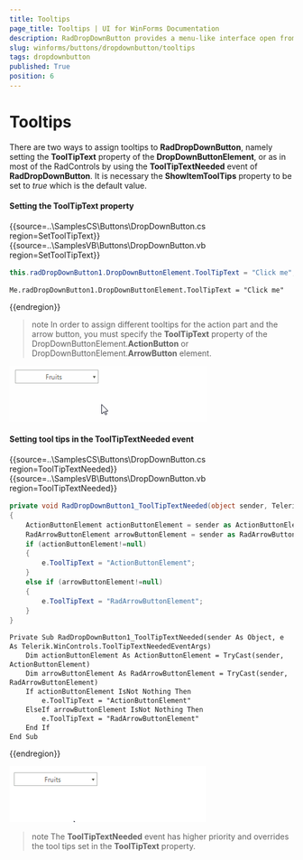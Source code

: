 ```yaml
---
title: Tooltips
page_title: Tooltips | UI for WinForms Documentation
description: RadDropDownButton provides a menu-like interface open from a button. Each of the items of RadDropDownButton can be set to perform an action when clicked.
slug: winforms/buttons/dropdownbutton/tooltips
tags: dropdownbutton
published: True
position: 6 
---
```


# Tooltips

There are two ways to assign tooltips to __RadDropDownButton__, namely setting the __ToolTipText__ property of the __DropDownButtonElement__, or as in most of the RadControls by using the __ToolTipTextNeeded__ event of __RadDropDownButton__. It is necessary the __ShowItemToolTips__ property to be set to *true* which is the default value.

#### Setting the ToolTipText property

{{source=..\SamplesCS\Buttons\DropDownButton.cs region=SetToolTipText}} 
{{source=..\SamplesVB\Buttons\DropDownButton.vb region=SetToolTipText}}

````C#
this.radDropDownButton1.DropDownButtonElement.ToolTipText = "Click me";

````
````VB.NET
Me.radDropDownButton1.DropDownButtonElement.ToolTipText = "Click me"

````

{{endregion}} 

>note In order to assign different tooltips for the action part and the arrow button, you must specify the __ToolTipText__ property of the DropDownButtonElement.__ActionButton__ or DropDownButtonElement.__ArrowButton__ element.

![buttons-dropdownbutton-tooltips 001](images/buttons-dropdownbutton-tooltips001.gif)

#### Setting tool tips in the ToolTipTextNeeded event

{{source=..\SamplesCS\Buttons\DropDownButton.cs region=ToolTipTextNeeded}} 
{{source=..\SamplesVB\Buttons\DropDownButton.vb region=ToolTipTextNeeded}}

````C#
private void RadDropDownButton1_ToolTipTextNeeded(object sender, Telerik.WinControls.ToolTipTextNeededEventArgs e)
{
    ActionButtonElement actionButtonElement = sender as ActionButtonElement;
    RadArrowButtonElement arrowButtonElement = sender as RadArrowButtonElement;
    if (actionButtonElement!=null)
    {
        e.ToolTipText = "ActionButtonElement";
    }
    else if (arrowButtonElement!=null)
    {
        e.ToolTipText = "RadArrowButtonElement";
    }
}

````
````VB.NET
Private Sub RadDropDownButton1_ToolTipTextNeeded(sender As Object, e As Telerik.WinControls.ToolTipTextNeededEventArgs)
    Dim actionButtonElement As ActionButtonElement = TryCast(sender, ActionButtonElement)
    Dim arrowButtonElement As RadArrowButtonElement = TryCast(sender, RadArrowButtonElement)
    If actionButtonElement IsNot Nothing Then
        e.ToolTipText = "ActionButtonElement"
    ElseIf arrowButtonElement IsNot Nothing Then
        e.ToolTipText = "RadArrowButtonElement"
    End If
End Sub

````

{{endregion}} 

![buttons-dropdownbutton-tooltips 002](images/buttons-dropdownbutton-tooltips002.gif)

>note The __ToolTipTextNeeded__ event has higher priority and overrides the tool tips set in  the __ToolTipText__ property.


